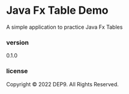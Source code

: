 # Java Fx Table Demo

A simple application to practice Java Fx Tables

### version
0.1.0

### license
Copyright &copy; 2022 DEP9. All Rights Reserved.


